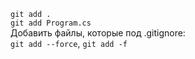 `git add .`  
`git add Program.cs`  
Добавить файлы, которые под .gitignore:  
`git add --force`, `git add -f`